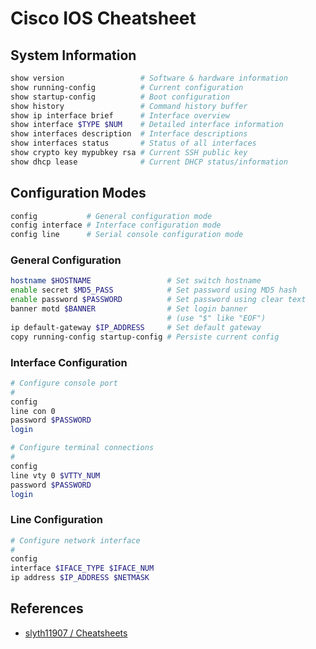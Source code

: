 # Cisco IOS Cheatsheet

## System Information

```bash
show version                 # Software & hardware information
show running-config          # Current configuration
show startup-config          # Boot configuration
show history                 # Command history buffer
show ip interface brief      # Interface overview
show interface $TYPE $NUM    # Detailed interface information
show interfaces description  # Interface descriptions
show interfaces status       # Status of all interfaces
show crypto key mypubkey rsa # Current SSH public key
show dhcp lease              # Current DHCP status/information
```

## Configuration Modes

```bash
config           # General configuration mode
config interface # Interface configuration mode
config line      # Serial console configuration mode
```

### General Configuration

```bash
hostname $HOSTNAME                 # Set switch hostname
enable secret $MD5_PASS            # Set password using MD5 hash 
enable password $PASSWORD          # Set password using clear text
banner motd $BANNER                # Set login banner
                                   # (use "$" like "EOF")
ip default-gateway $IP_ADDRESS     # Set default gateway
copy running-config startup-config # Persiste current config
```

### Interface Configuration

```bash
# Configure console port
#
config
line con 0
password $PASSWORD
login

# Configure terminal connections
#
config
line vty 0 $VTTY_NUM
password $PASSWORD
login
```

### Line Configuration

```bash
# Configure network interface
#
config
interface $IFACE_TYPE $IFACE_NUM
ip address $IP_ADDRESS $NETMASK
```

## References

* [slyth11907 / Cheatsheets](https://github.com/slyth11907/Cheatsheets)
